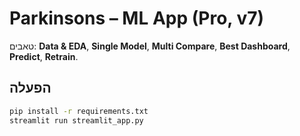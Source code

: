 # Parkinsons – ML App (Pro, v7)

טאבים: **Data & EDA**, **Single Model**, **Multi Compare**, **Best Dashboard**, **Predict**, **Retrain**.

## הפעלה
```bash
pip install -r requirements.txt
streamlit run streamlit_app.py
```
